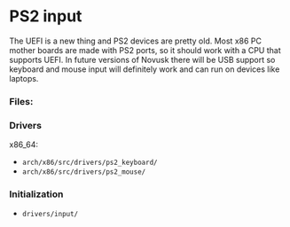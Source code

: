 # PS2 input

The UEFI is a new thing and PS2 devices are pretty old. Most x86 PC mother boards are made with PS2 ports, so it should
work with a CPU that supports UEFI. In future versions of Novusk there will be USB support so keyboard and mouse input 
will definitely work and can run on devices like laptops.

### Files:

### Drivers

x86_64:
- ``arch/x86/src/drivers/ps2_keyboard/``
- ``arch/x86/src/drivers/ps2_mouse/``

### Initialization

- ``drivers/input/``
